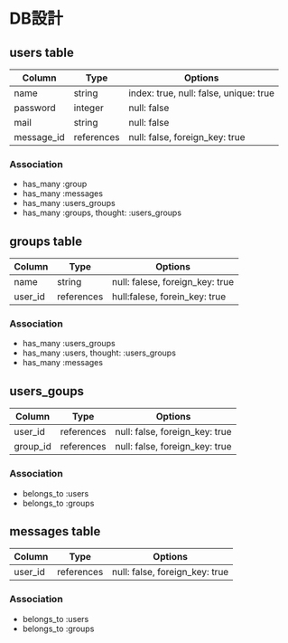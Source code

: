# DB設計

## users table

|Column|Type|Options|
|------|----|-------|
|name|string|index: true, null: false, unique: true|
|password|integer|null: false|
|mail|string|null: false|
|message_id|references|null: false, foreign_key: true|


### Association
- has_many :group
- has_many :messages
- has_many :users_groups
- has_many :groups, thought: :users_groups


## groups table

|Column|Type|Options|
|------|----|-------|
|name|string|null: falese, foreign_key: true|
|user_id|references|hull:falese, forein_key: true|

### Association
- has_many :users_groups
- has_many :users, thought: :users_groups
- has_many :messages


## users_goups

|Column|Type|Options|
|------|----|-------|
|user_id|references|null: false, foreign_key: true|
|group_id|references|null: false, foreign_key: true|

### Association
- belongs_to :users
- belongs_to :groups


## messages table

|Column|Type|Options|
|------|----|-------|
|user_id|references|null: false, foreign_key: true|

### Association
- belongs_to :users
- belongs_to :groups

